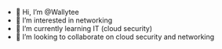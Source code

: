 - 👋 Hi, I’m @Wallytee
- 👀 I’m interested in networking 
- 🌱 I’m currently learning IT (cloud security)
- 💞️ I’m looking to collaborate on cloud security and networking 

<!---
Wallytee/Wallytee is a ✨ special ✨ repository because its `README.md` (this file) appears on your GitHub profile.
You can click the Preview link to take a look at your changes.
--->
